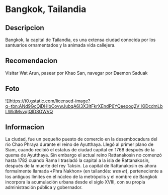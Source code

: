 # Bangkok, Tailandia

## Descripcion
Bangkok, la capital de Tailandia, es una extensa ciudad conocida por los santuarios ornamentados y la animada vida callejera.

## Recomendacion
Visitar Wat Arun, pasear por Khao San, navegar por Daemon Saduak

## Foto
![]https://t0.gstatic.com/licensed-image?q=tbn:ANd9GcQjDHIbCovwJubqA6I3X3ItFkrXEndP6YQeeoog2V_KiDcdmLbLWldMvvqIQlD8OWVQ

## Informacion
La ciudad, fue un pequeño puesto de comercio en la desembocadura del río Chao Phraya durante el reino de Ayutthaya. Llegó al primer plano de Siam, cuando recibió el estatus de ciudad capital en 1768 después de la quema de Ayutthaya.​ Sin embargo el actual reino Rattanakosin no comenzó hasta 1782 cuando Rama I trasladó la capital a la isla de Rattanakosin, después de la muerte del rey Taksin. La capital de Rattanakosin es ahora formalmente llamada «Phra Nakhon» (en tailandés: พระนคร), perteneciente a los antiguos límites en el núcleo de la metrópolis y el nombre de Bangkok incorpora la acumulación urbana desde el siglo XVIII, con su propia administración pública y gobernador.